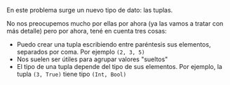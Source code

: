 En este problema surge un nuevo tipo de dato: las tuplas. 

No nos preocupemos mucho por ellas por ahora (ya las vamos a tratar con más detalle) pero por ahora, tené en cuenta tres cosas:

  * Puedo crear una tupla escribiendo entre paréntesis sus elementos, separados por coma. Por ejemplo `(2, 3, 5)`
  * Nos suelen ser útiles para agrupar valores "sueltos" 
  * El tipo de una tupla depende del tipo de sus elementos. Por ejemplo, la tupla `(3, True)` tiene tipo `(Int, Bool)`